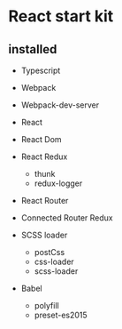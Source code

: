 # React start kit

## installed

- Typescript
- Webpack
- Webpack-dev-server
- React
- React Dom
- React Redux
  - thunk
  - redux-logger
- React Router
- Connected Router Redux
- SCSS loader

  - postCss
  - css-loader
  - scss-loader

- Babel
  - polyfill
  - preset-es2015
